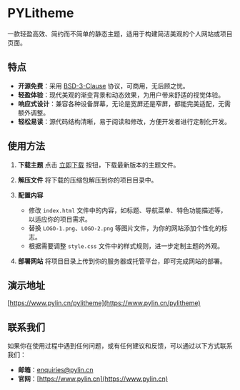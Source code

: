 # PYLitheme

一款轻盈高效、简约而不简单的静态主题，适用于构建简洁美观的个人网站或项目页面。

## 特点

- **开源免费**：采用 [BSD-3-Clause](https://opensource.org/license/BSD-3-clause) 协议，可商用，无后顾之忧。
- **轻盈体验**：现代美观的渐变背景和动态效果，为用户带来舒适的视觉体验。
- **响应式设计**：兼容各种设备屏幕，无论是宽屏还是窄屏，都能完美适配，无需额外调整。
- **轻松易读**：源代码结构清晰，易于阅读和修改，方便开发者进行定制化开发。

## 使用方法

1. **下载主题**
   点击 [立即下载](https://cdn.pylin.cn/files/pylitheme/PYLitheme_Latest.zip) 按钮，下载最新版本的主题文件。

2. **解压文件**
   将下载的压缩包解压到你的项目目录中。

3. **配置内容**
   - 修改 `index.html` 文件中的内容，如标题、导航菜单、特色功能描述等，以适应你的项目需求。
   - 替换 `LOGO-1.png`、`LOGO-2.png` 等图片文件，为你的网站添加个性化的标志。
   - 根据需要调整 `style.css` 文件中的样式规则，进一步定制主题的外观。

4. **部署网站**
   将项目目录上传到你的服务器或托管平台，即可完成网站的部署。

## 演示地址

[https://www.pylin.cn/pylitheme](https://www.pylin.cn/pylitheme)

## 联系我们

如果你在使用过程中遇到任何问题，或有任何建议和反馈，可以通过以下方式联系我们：

- **邮箱**：[enquiries@pylin.cn](mailto:enquiries@pylin.cn)
- **官网**：[https://www.pylin.cn](https://www.pylin.cn)
